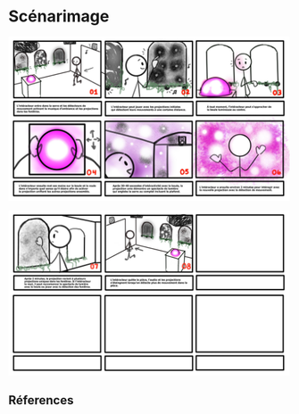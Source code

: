 # Scénarimage


![Scénarimage partie 1](assets/scenarimage01.jpg)

![Scénarimage partie 2](assets/scenarimage02.jpg)


## Réferences 
